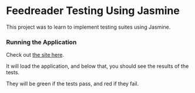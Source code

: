 # Feedreader Testing Using Jasmine

This project was to learn to implement testing suites using Jasmine.

### Running the Application
Check out [the site here](https://shamicker.github.io/FEND-tests-jasmine/).

It will load the application, and below that, you should see the results of the tests.

They will be green if the tests pass, and red if they fail.


